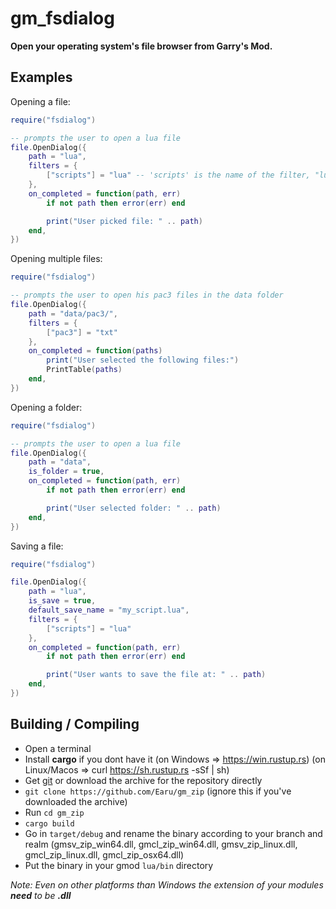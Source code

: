 # gm_fsdialog
**Open your operating system's file browser from Garry's Mod.**

## Examples
Opening a file:
```lua
require("fsdialog")

-- prompts the user to open a lua file
file.OpenDialog({
	path = "lua",
	filters = {
		["scripts"] = "lua" -- 'scripts' is the name of the filter, "lua" is the extension that it allows
	},
	on_completed = function(path, err)
		if not path then error(err) end

		print("User picked file: " .. path)
	end,
})
```

Opening multiple files:
```lua
require("fsdialog")

-- prompts the user to open his pac3 files in the data folder
file.OpenDialog({
	path = "data/pac3/",
	filters = {
		["pac3"] = "txt"
	},
	on_completed = function(paths)
		print("User selected the following files:")
		PrintTable(paths)
	end,
})
```

Opening a folder:
```lua
require("fsdialog")

-- prompts the user to open a lua file
file.OpenDialog({
	path = "data",
	is_folder = true,
	on_completed = function(path, err)
		if not path then error(err) end

		print("User selected folder: " .. path)
	end,
})
```

Saving a file:
```lua
require("fsdialog")

file.OpenDialog({
	path = "lua",
	is_save = true,
	default_save_name = "my_script.lua",
	filters = {
		["scripts"] = "lua"
	},
	on_completed = function(path, err)
		if not path then error(err) end

		print("User wants to save the file at: " .. path)
	end,
})
```

## Building / Compiling
- Open a terminal
- Install **cargo** if you dont have it (on Windows => https://win.rustup.rs) (on Linux/Macos => curl https://sh.rustup.rs -sSf | sh)
- Get [git](https://git-scm.com/downloads) or download the archive for the repository directly
- `git clone https://github.com/Earu/gm_zip` (ignore this if you've downloaded the archive)
- Run `cd gm_zip`
- `cargo build`
- Go in `target/debug` and rename the binary according to your branch and realm (gmsv_zip_win64.dll, gmcl_zip_win64.dll, gmsv_zip_linux.dll, gmcl_zip_linux.dll, gmcl_zip_osx64.dll)
- Put the binary in your gmod `lua/bin` directory

*Note: Even on other platforms than Windows the extension of your modules **need** to be **.dll***
